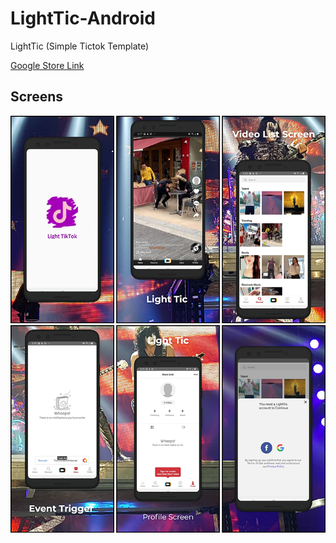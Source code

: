# LightTic-Android
LightTic (Simple Tictok Template)

<a href="https://play.google.com/store/apps/details?id=com.laodev.tictic"> Google Store Link </a>

## Screens

![screen1](https://github.com/BlackGold-1989/LightTic-Android/blob/main/screen1_m.png)
![screen2](https://github.com/BlackGold-1989/LightTic-Android/blob/main/screen2_m.png)
